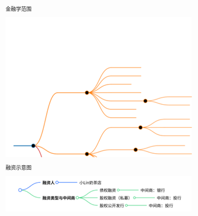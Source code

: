 金融学范围

![金融学范围](https://raw.githubusercontent.com/ShiqianTan/FinanceZeroToHero/refs/heads/main/fig/%E9%87%91%E8%9E%8D%E5%AD%A6%E5%88%86%E6%94%AF1.svg)

融资示意图

![融资示意图](./fig/financing.png)


